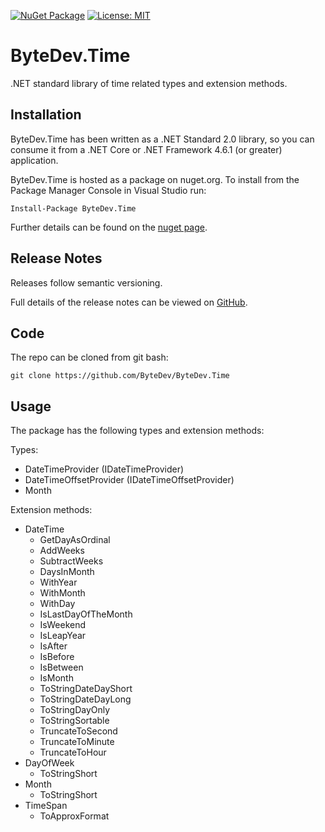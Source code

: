 [![NuGet Package](https://img.shields.io/nuget/v/ByteDev.Time.svg)](https://www.nuget.org/packages/ByteDev.Time)
[![License: MIT](https://img.shields.io/badge/License-MIT-green.svg)](https://github.com/ByteDev/ByteDev.Template.LibraryPackage/blob/master/LICENSE)

# ByteDev.Time

.NET standard library of time related types and extension methods.

## Installation

ByteDev.Time has been written as a .NET Standard 2.0 library, so you can consume it from a .NET Core or .NET Framework 4.6.1 (or greater) application.

ByteDev.Time is hosted as a package on nuget.org.  To install from the Package Manager Console in Visual Studio run:

`Install-Package ByteDev.Time`

Further details can be found on the [nuget page](https://www.nuget.org/packages/ByteDev.Time/).

## Release Notes

Releases follow semantic versioning.

Full details of the release notes can be viewed on [GitHub](https://github.com/ByteDev/ByteDev.Time/blob/master/docs/RELEASE-NOTES.md).

## Code

The repo can be cloned from git bash:

`git clone https://github.com/ByteDev/ByteDev.Time`

## Usage

The package has the following types and extension methods:

Types:
- DateTimeProvider (IDateTimeProvider)
- DateTimeOffsetProvider (IDateTimeOffsetProvider)
- Month

Extension methods:
- DateTime
  - GetDayAsOrdinal
  - AddWeeks
  - SubtractWeeks
  - DaysInMonth
  - WithYear
  - WithMonth
  - WithDay
  - IsLastDayOfTheMonth
  - IsWeekend
  - IsLeapYear
  - IsAfter
  - IsBefore
  - IsBetween
  - IsMonth
  - ToStringDateDayShort
  - ToStringDateDayLong
  - ToStringDayOnly
  - ToStringSortable
  - TruncateToSecond
  - TruncateToMinute
  - TruncateToHour
- DayOfWeek
  - ToStringShort
- Month
  - ToStringShort
- TimeSpan
  - ToApproxFormat